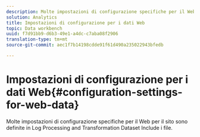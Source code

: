 ```yaml
---
description: Molte impostazioni di configurazione specifiche per il Web per il sito sono definite in Log Processing and Transformation Dataset Include i file.
solution: Analytics
title: Impostazioni di configurazione per i dati Web
topic: Data workbench
uuid: f7d91bb9-d6b3-49e1-a4dc-c7aba08f2906
translation-type: tm+mt
source-git-commit: aec1f7b14198cdde91f61d490a235022943bfedb

---
```



# Impostazioni di configurazione per i dati Web{#configuration-settings-for-web-data}

Molte impostazioni di configurazione specifiche per il Web per il sito sono definite in Log Processing and Transformation Dataset Include i file.


